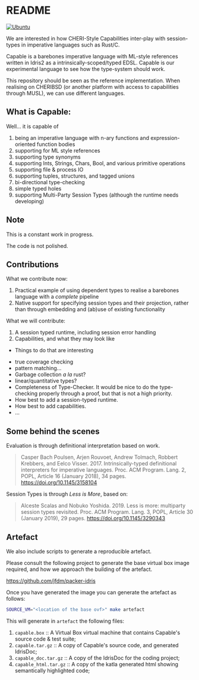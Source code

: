 # README

[![Ubuntu](https://github.com/DSbD-AppControl/capable-lang/actions/workflows/ci-ubuntu.yml/badge.svg)](https://github.com/DSbD-AppControl/capable-lang/actions/workflows/ci-ubuntu.yml)

We are interested in how CHERI-Style Capabilities inter-play with session-types in imperative languages such as Rust/C.

Capable is a barebones imperative language with ML-style references written in Idris2 as a intrinsically-scoped/typed EDSL.
Capable is our experimental language to see how the type-system should work.

This repository should be seen as the reference implementation.
When realising on CHERIBSD (or another platform with access to capabilities through MUSL), we can use different languages.

## What is Capable:

Well... it is capable of

1. being an imperative language with n-ary functions and expression-oriented function bodies
1. supporting for ML style references
1. supporting type synonyms
1. supporting Ints, Strings, Chars, Bool, and various primitive operations
1. supporting file & process IO
1. supporting tuples, structures, and tagged unions
1. bi-directional type-checking
1. simple typed holes
1. supporting Multi-Party Session Types (although the runtime needs developing)

## Note

This is a constant work in progress.

The code is not polished.

## Contributions

What we contribute now:

1. Practical example of using dependent types to realise a barebones language with a _complete_ pipeline
1. Native support for specifying session types and their projection, rather than through embedding and (ab)use of existing functionality

What we will contribute:

1. A session typed runtime, including session error handling
1. Capabilities, and what they may look like

* Things to do that are interesting

+ true coverage checking
+ pattern matching...
+ Garbage collection _a la_ rust?
+ linear/quantitative types?
+ Completeness of Type-Checker. It would be nice to do the type-checking properly through a proof, but that is not a high priority.
+ How best to add a session-typed runtime.
+ How best to add capabilities.
+ ...


## Some behind the scenes

Evaluation is through definitional interpretation based on work.

> Casper Bach Poulsen, Arjen Rouvoet, Andrew Tolmach, Robbert Krebbers, and Eelco Visser. 2017. Intrinsically-typed definitional interpreters for imperative languages. Proc. ACM Program. Lang. 2, POPL, Article 16 (January 2018), 34 pages. https://doi.org/10.1145/3158104

Session Types is through _Less is More_, based on:

> Alceste Scalas and Nobuko Yoshida. 2019. Less is more: multiparty session types revisited. Proc. ACM Program. Lang. 3, POPL, Article 30 (January 2019), 29 pages. https://doi.org/10.1145/3290343


## Artefact

We also include scripts to generate a reproducible artefact.

Please consult the following project to generate the base virtual box image required, and how we approach the building of the artefact.

https://github.com/jfdm/packer-idris

Once you have generated the image you can generate the artefact as follows:

```bash
SOURCE_VM="<location of the base ovf>" make artefact
```

This will generate in `artefact` the following files:

1. `capable.box` :: A Virtual Box virtual machine that contains Capable's source code & test suite;
2. `capable.tar.gz` :: A copy of Capable's source code, and generated IdrisDoc;
3. `capable_doc.tar.gz` :: A copy of the IdrisDoc for the coding project;
4. `capable_html.tar.gz` :: A copy of the katla generated html showing semantically highlighted code;

<!-- EOF -->
